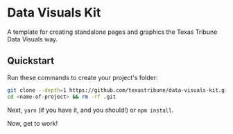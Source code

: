 # Data Visuals Kit

A template for creating standalone pages and graphics the Texas Tribune Data Visuals way.

## Quickstart

Run these commands to create your project's folder:

```sh
git clone --depth=1 https://github.com/texastribune/data-visuals-kit.git <name-of-project>
cd <name-of-project> && rm -rf .git
```

Next, `yarn` (if you have it, and you should!) or `npm install`.

Now, get to work!
